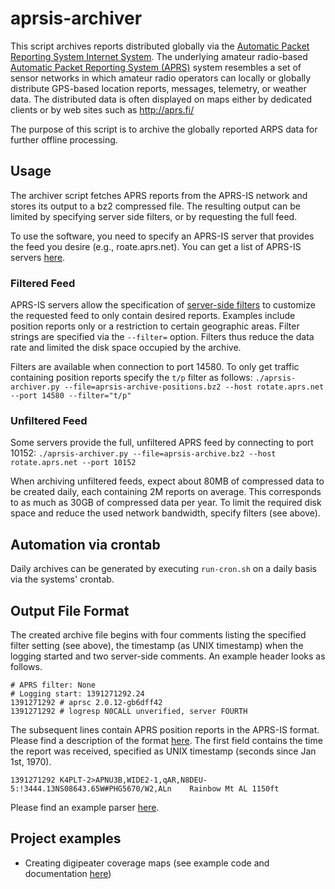 aprsis-archiver
===============

This script archives reports distributed globally via the
[Automatic Packet Reporting System Internet System](http://www.aprs-is.net/).
The underlying amateur radio-based
[Automatic Packet Reporting System (APRS)](http://en.wikipedia.org/wiki/Automatic_Packet_Reporting_System)
system resembles a set of sensor networks in which amateur
radio operators can locally or globally distribute GPS-based location
reports, messages, telemetry, or weather data. The distributed data
is often displayed on maps either by dedicated clients or by web sites
such as http://aprs.fi/

The purpose of this script is to archive the globally reported ARPS
data for further offline processing.

## Usage

The archiver script fetches APRS reports from the APRS-IS network and stores
its output to a bz2 compressed file. The resulting output can be limited by
specifying server side filters, or by requesting the full feed.

To use the software, you need to specify an APRS-IS server that provides the
feed you desire (e.g., roate.aprs.net).
You can get a list of APRS-IS servers [here](http://aprs-is.net/APRSServers.aspx).

### Filtered Feed

APRS-IS servers allow the specification of
[server-side filters](http://www.aprs-is.net/javAPRSFilter.aspx) to customize
the requested feed to only contain desired reports. Examples include position
reports only or a restriction to certain geographic areas. Filter strings are
specified via the `--filter=` option. Filters thus reduce the data rate and
limited the disk space occupied by the archive.

Filters are available when connection to port 14580.
To only get traffic containing position reports specify the `t/p` filter as follows:
`./aprsis-archiver.py --file=aprsis-archive-positions.bz2 --host rotate.aprs.net --port 14580 --filter="t/p"`

### Unfiltered Feed

Some servers provide the full, unfiltered APRS feed by connecting to port 10152:
`./aprsis-archiver.py --file=aprsis-archive.bz2 --host rotate.aprs.net --port 10152`

When archiving unfiltered feeds, expect about 80MB of compressed data to be
created daily, each containing 2M reports on average. This corresponds to as
much as 30GB of compressed data per year. To limit the required disk space
and reduce the used network bandwidth, specify filters (see above).

## Automation via crontab

Daily archives can be generated by executing `run-cron.sh` on a daily basis
via the systems' crontab.

## Output File Format

The created archive file begins with four comments listing the specified
filter setting (see above), the timestamp (as UNIX timestamp) when the
logging started and two server-side comments. An example header looks
as follows.

```
# APRS filter: None
# Logging start: 1391271292.24
1391271292 # aprsc 2.0.12-gb6dff42
1391271292 # logresp N0CALL unverified, server FOURTH
```

The subsequent lines contain APRS position reports in the APRS-IS format.
Please find a description of the format [here](https://github.com/n2ygk/aprs-bigdata/wiki).
The first field contains the time the report was received, specified as
UNIX timestamp (seconds since Jan 1st, 1970).

```
1391271292 K4PLT-2>APNU3B,WIDE2-1,qAR,N8DEU-5:!3444.13NS08643.65W#PHG5670/W2,ALn    Rainbow Mt AL 1150ft
```

Please find an example parser [here](https://github.com/n2ygk/aprs-bigdata/blob/master/aprspig.py).

## Project examples

* Creating digipeater coverage maps (see example code and documentation [here](https://github.com/n2ygk/aprs-bigdata/))
